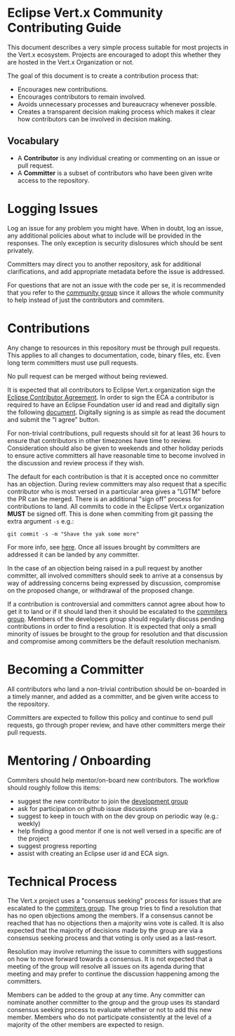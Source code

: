 # Eclipse Vert.x Community Contributing Guide

This document describes a very simple process suitable for most projects
in the Vert.x ecosystem. Projects are encouraged to adopt this whether they
are hosted in the Vert.x Organization or not.

The goal of this document is to create a contribution process that:

* Encourages new contributions.
* Encourages contributors to remain involved.
* Avoids unnecessary processes and bureaucracy whenever possible.
* Creates a transparent decision making process which makes it clear how
contributors can be involved in decision making.


## Vocabulary

* A **Contributor** is any individual creating or commenting on an issue or pull request.
* A **Committer** is a subset of contributors who have been given write access to the repository.

# Logging Issues

Log an issue for any problem you might have. When in doubt, log an issue, any additional policies about what to include will be provided in the responses. The only exception is security dislosures which should be sent privately.

Committers may direct you to another repository, ask for additional clarifications, and
add appropriate metadata before the issue is addressed.

For questions that are not an issue with the code per se, it is recommended that you refer to the [community group](https://groups.google.com/forum/#!forum/vertx) since it allows the whole community to help instead of just the contributors and commiters.


# Contributions

Any change to resources in this repository must be through pull requests. This applies to all changes
to documentation, code, binary files, etc. Even long term committers must use pull requests.

No pull request can be merged without being reviewed.

It is expected that all contributors to Eclipse Vert.x organization sign the [Eclipse Contributor Agreement](http://www.eclipse.org/legal/ECA.php). In order to sign the ECA a contributor is required to have an Eclipse Foundation user id and read and digitally sign the following [document](http://www.eclipse.org/contribute/cla). Digitally signing is as simple as read the document and submit the "I agree" button.

For non-trivial contributions, pull requests should sit for at least 36 hours to ensure that
contributors in other timezones have time to review. Consideration should also be given to 
weekends and other holiday periods to ensure active committers all have reasonable time to 
become involved in the discussion and review process if they wish.

The default for each contribution is that it is accepted once no committer has an objection.
During review committers may also request that a specific contributor who is most versed in a 
particular area gives a "LGTM" before the PR can be merged. There is an additional "sign off" 
process for contributions to land. All commits to code in the Eclipse Vert.x organization **MUST** be signed off. This is done when commiting from git passing the extra argument `-s` e.g.:

```
git commit -s -m "Shave the yak some more"
```

For more info, see [here](http://wiki.eclipse.org/Development_Resources/Contributing_via_Git). Once all issues brought by committers are addressed it can be landed by any committer.

In the case of an objection being raised in a pull request by another committer, all involved 
committers should seek to arrive at a consensus by way of addressing concerns being expressed 
by discussion, compromise on the proposed change, or withdrawal of the proposed change.

If a contribution is controversial and committers cannot agree about how to get it to land
or if it should land then it should be escalated to the [commiters group](https://groups.google.com/forum/#!forum/vertx-committers). Members of the developers group should regularly
discuss pending contributions in order to find a resolution. It is expected that only a 
small minority of issues be brought to the group for resolution and that discussion and 
compromise among committers be the default resolution mechanism.

# Becoming a Committer

All contributors who land a non-trivial contribution should be on-boarded in a timely manner,
and added as a committer, and be given write access to the repository. 

Committers are expected to follow this policy and continue to send pull requests, go through
proper review, and have other committers merge their pull requests.

# Mentoring / Onboarding

Commiters should help mentor/on-board new contributors. The workflow should roughly follow this items:

* suggest the new contributor to join the [development group](https://groups.google.com/forum/#!forum/vertx-dev)
* ask for participation on github issue discussions
* suggest to keep in touch with on the dev group on periodic way (e.g.: weekly)
* help finding a good mentor if one is not well versed in a specific are of the project
* suggest progress reporting
* assist with creating an Eclipse user id and ECA sign.

# Technical Process

The Vert.x project uses a "consensus seeking" process for issues that are escalated to the [commiters group](https://github.com/orgs/vert-x3/people). The group tries to find a resolution that has no open objections among the members. If a consensus cannot be reached that has no objections then a majority wins vote is called. It is also expected that the majority of decisions made by the group are via 
a consensus seeking process and that voting is only used as a last-resort.

Resolution may involve returning the issue to committers with suggestions on how to 
move forward towards a consensus. It is not expected that a meeting of the group 
will resolve all issues on its agenda during that meeting and may prefer to continue
the discussion happening among the committers.

Members can be added to the group at any time. Any committer can nominate another committer
to the group and the group uses its standard consensus seeking process to evaluate whether or
not to add this new member. Members who do not participate consistently at the level of 
a majority of the other members are expected to resign.
